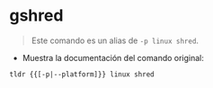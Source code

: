 # gshred

> Este comando es un alias de `-p linux shred`.

- Muestra la documentación del comando original:

`tldr {{[-p|--platform]}} linux shred`
